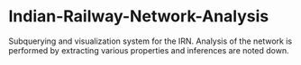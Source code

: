 # Indian-Railway-Network-Analysis
Subquerying and visualization system for the IRN. Analysis of the network is performed by extracting various properties and inferences are noted down.

